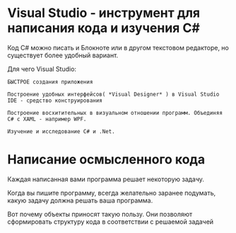 
# Visual Studio - инструмент для написания кода и изучения С#
Код С# можно писать и Блокноте или в другом текстовом редакторе, но существует более удобный вариант. 

Для чего Visual Studio: 

    БЫСТРОЕ создания приложения
    
    Построение удобных интерфейсов( *Visual Designer* ) в Visual Studio IDE - средство конструирования

    Построение восхитительных в визуальном отношении программ. Объединяя С# c XAML - например WPF.

    Изучение и исследование С# и .Net. 

# Написание осмысленного кода 
Каждая написанная вами программа решает некоторую задачу.

Когда вы пишите программу, всегда желательно заранее подумать, какую задачу должна решать ваша программа. 

Вот почему объекты приносят такую пользу. Они позволяют сформировать структуру кода в соответствии с решаемой задачей 


    